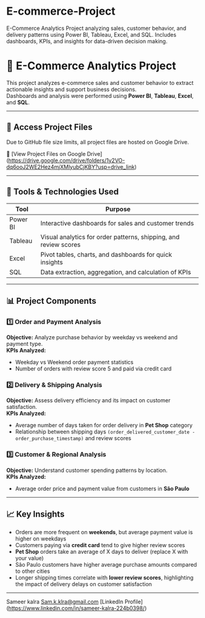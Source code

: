 # E-commerce-Project
E-Commerce Analytics Project analyzing sales, customer behavior, and delivery patterns using Power BI, Tableau, Excel, and SQL. Includes dashboards, KPIs, and insights for data-driven decision making.

# 🛒 E-Commerce Analytics Project

This project analyzes e-commerce sales and customer behavior to extract actionable insights and support business decisions.  
Dashboards and analysis were performed using **Power BI**, **Tableau**, **Excel**, and **SQL**.

---

## 🔗 Access Project Files
Due to GitHub file size limits, all project files are hosted on Google Drive.

📂 [View Project Files on Google Drive] (https://drive.google.com/drive/folders/1y2VO-dq6ooJ2WE2Hez4mjXMlyubCjKBY?usp=drive_link)

---

## 🧰 Tools & Technologies Used

| Tool | Purpose |
|------|---------|
| Power BI | Interactive dashboards for sales and customer trends |
| Tableau | Visual analytics for order patterns, shipping, and review scores |
| Excel | Pivot tables, charts, and dashboards for quick insights |
| SQL | Data extraction, aggregation, and calculation of KPIs |

---

## 📊 Project Components

### 1️⃣ Order and Payment Analysis
**Objective:** Analyze purchase behavior by weekday vs weekend and payment type.  
**KPIs Analyzed:**
- Weekday vs Weekend order payment statistics  
- Number of orders with review score 5 and paid via credit card  

### 2️⃣ Delivery & Shipping Analysis
**Objective:** Assess delivery efficiency and its impact on customer satisfaction.  
**KPIs Analyzed:**
- Average number of days taken for order delivery in **Pet Shop** category  
- Relationship between shipping days `(order_delivered_customer_date - order_purchase_timestamp)` and review scores  

### 3️⃣ Customer & Regional Analysis
**Objective:** Understand customer spending patterns by location.  
**KPIs Analyzed:**
- Average order price and payment value from customers in **São Paulo**  

---

## 📈 Key Insights
- Orders are more frequent on **weekends**, but average payment value is higher on weekdays  
- Customers paying via **credit card** tend to give higher review scores  
- **Pet Shop** orders take an average of X days to deliver (replace X with your value)  
- São Paulo customers have higher average purchase amounts compared to other cities  
- Longer shipping times correlate with **lower review scores**, highlighting the impact of delivery delays on customer satisfaction  


---

Sameer kalra
Sam.k.klra@gmail.com 
[LinkedIn Profile] (https://www.linkedin.com/in/sameer-kalra-224b0398/)

